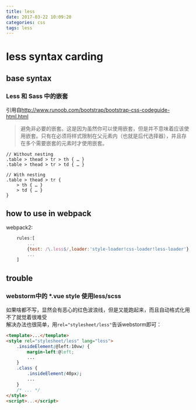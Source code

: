 ```yaml
---
title: less
date: 2017-03-22 10:09:20
categories: css
tags: less
---
```

# less syntax carding

## base syntax

### Less 和 Sass 中的嵌套

引用自<http://www.runoob.com/bootstrap/bootstrap-css-codeguide-html.html>

> 避免非必要的嵌套。这是因为虽然你可以使用嵌套，但是并不意味着应该使用嵌套。只有在必须将样式限制在父元素内（也就是后代选择器），并且存在多个需要嵌套的元素时才使用嵌套。  

```less
// Without nesting
.table > thead > tr > th { … }
.table > thead > tr > td { … }

// With nesting
.table > thead > tr {
    > th { … }
    > td { … }
}
```

<!-- more -->

## how to use in webpack

webpack2:

```js
    rules:[
        ...
        {test: /\.less$/,loader:'style-loader!css-loader!less-loader'},
        ...
    ]
```

## trouble

### webstorm中的 *.vue style 使用less/scss

如果啥都不写，显然会有恶心的红色波浪线，但是又能跑起来，而且自动格式化用不了就觉着很难受  
解决办法也很简单，用`rel="stylesheet/less"`告诉webstorm即可：

```html
<template>...</template>
<style rel="stylesheet/less" lang="less">
    .insideElement(@left:10vw) {
        margin-left:@left;
        ...
    }
    .class {
        .insideElement(40px);
        ...
    }
    /* ... */
</style>
<script>...</script>
```
